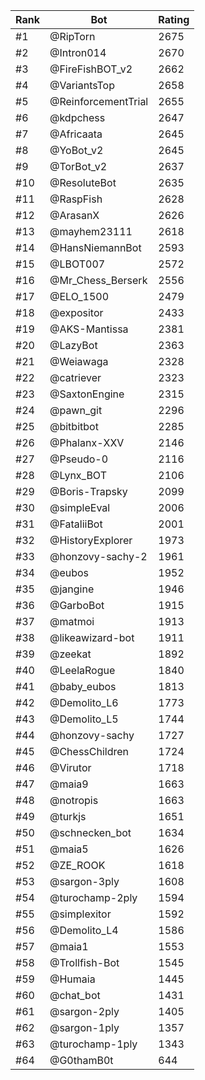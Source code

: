 Rank|Bot|Rating
---|---|---
#1|@RipTorn|2675
#2|@Intron014|2670
#3|@FireFishBOT_v2|2662
#4|@VariantsTop|2658
#5|@ReinforcementTrial|2655
#6|@kdpchess|2647
#7|@Africaata|2645
#8|@YoBot_v2|2645
#9|@TorBot_v2|2637
#10|@ResoluteBot|2635
#11|@RaspFish|2628
#12|@ArasanX|2626
#13|@mayhem23111|2618
#14|@HansNiemannBot|2593
#15|@LBOT007|2572
#16|@Mr_Chess_Berserk|2556
#17|@ELO_1500|2479
#18|@expositor|2433
#19|@AKS-Mantissa|2381
#20|@LazyBot|2363
#21|@Weiawaga|2328
#22|@catriever|2323
#23|@SaxtonEngine|2315
#24|@pawn_git|2296
#25|@bitbitbot|2285
#26|@Phalanx-XXV|2146
#27|@Pseudo-0|2116
#28|@Lynx_BOT|2106
#29|@Boris-Trapsky|2099
#30|@simpleEval|2006
#31|@FataliiBot|2001
#32|@HistoryExplorer|1973
#33|@honzovy-sachy-2|1961
#34|@eubos|1952
#35|@jangine|1946
#36|@GarboBot|1915
#37|@matmoi|1913
#38|@likeawizard-bot|1911
#39|@zeekat|1892
#40|@LeelaRogue|1840
#41|@baby_eubos|1813
#42|@Demolito_L6|1773
#43|@Demolito_L5|1744
#44|@honzovy-sachy|1727
#45|@ChessChildren|1724
#46|@Virutor|1718
#47|@maia9|1663
#48|@notropis|1663
#49|@turkjs|1651
#50|@schnecken_bot|1634
#51|@maia5|1626
#52|@ZE_ROOK|1618
#53|@sargon-3ply|1608
#54|@turochamp-2ply|1594
#55|@simplexitor|1592
#56|@Demolito_L4|1586
#57|@maia1|1553
#58|@Trollfish-Bot|1545
#59|@Humaia|1445
#60|@chat_bot|1431
#61|@sargon-2ply|1405
#62|@sargon-1ply|1357
#63|@turochamp-1ply|1343
#64|@G0thamB0t|644
